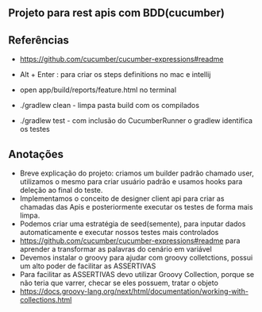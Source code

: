 ## Projeto para rest apis com BDD(cucumber)


## Referências
- https://github.com/cucumber/cucumber-expressions#readme


- Alt + Enter : para criar os steps definitions no mac e intellij
- open app/build/reports/feature.html   no terminal
- ./gradlew clean -  limpa pasta build com os compilados
- ./gradlew test - com inclusão do CucumberRunner o gradlew identifica os testes

## Anotações
 - Breve explicação do projeto: criamos um builder padrão chamado user, utilizamos o mesmo para criar usuário padrão e usamos hooks para deleção ao final do teste. 
 - Implementamos o conceito de designer client api para criar as chamadas das Apis e posteriormente executar os testes de forma mais limpa.
 - Podemos criar uma estratégia de seed(semente), para inputar dados automaticamente e executar nossos testes mais controlados
 - https://github.com/cucumber/cucumber-expressions#readme para aprender a transformar as palavras do cenário em variável
 - Devemos instalar o groovy para ajudar com groovy colletctions, possui um alto poder de facilitar as ASSERTIVAS
 - Para facilitar as ASSERTIVAS devo utilizar Groovy Collection, porque se não teria que varrer, checar se eles possuem, tratar o objeto 
 - https://docs.groovy-lang.org/next/html/documentation/working-with-collections.html
